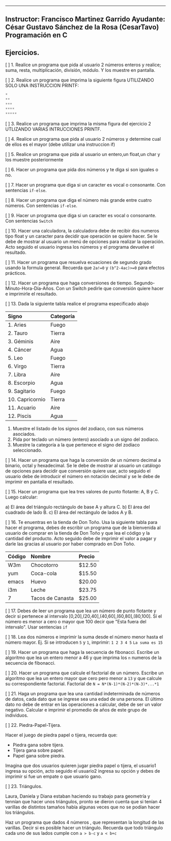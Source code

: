 ------
 Instructor: Francisco Martinez Garrido
 Ayudante: César Gustavo Sánchez de la Rosa (CesarTavo)
 Programación en C
------

## Ejercicios.

[ ] 1. Realice un programa que pida al usuario 2 números enteros y realice; suma, resta, multiplicación, división, módulo. Y los muestre en pantalla.

[ ] 2. Realice un programa que imprima la siguiente figura UTILIZANDO SOLO UNA INSTRUCCION PRINTF:

```c
*
**
***
****
*****
```
[ ] 3. Realice un programa que imprima la misma figura  del ejercicio 2 UTLIZANDO VARIAS INTRUCCIONES PRINTF.

[ ] 4. Realice un programa que pida al usuario 2 números y determine cual de ellos es el mayor (debe utilizar una instruccion if)

[ ] 5. Realice un programa que pida al usuario un entero,un float,un char y los muestre posteriormente

[ ] 6. Hacer un programa que pida dos números y te diga si son iguales o no.

[ ] 7. Hacer un programa que diga si un caracter es vocal o consonante. Con sentencias `if-else`.

[ ] 8. Hacer un programa que diga el número más grande entre cuatro números. Con sentencias `if-else`.

[ ] 9. Hacer un programa que diga si un caracter es vocal o consonante. Con sentencias `Switch`

[ ] 10. Hacer una calculadora, la calculadora debe de recibir dos numeros tipo float
y un caracter para decidir que operación se quiere hacer.
Se le debe de mostrar al usuario un menú de opciones para realizar la operación.
Acto seguido el usuario ingresa los números y el programa devuelve el resultado.

[ ] 11. Hacer un programa que resuelva ecuaciones de segundo grado usando la formula general.
Recuerda que `2a!=0` y `(b^2-4ac)>=0` para efectos prácticos.

[ ] 12. Hacer un programa que haga conversiones de tiempo. Segundo-Minuto-Hora-Día-Años. 
Con un Switch pedirle que conversión quiere hacer  e imprimirle el resultado.

[ ] 13. Dada la siguiente tabla realice el programa especificado abajo

| Signo | Categoría |
|:--	|:--	|
| 1. Aries | Fuego |
| 2. Tauro | Tierra | 
| 3. Géminis|  Aire |
| 4. Cáncer | Agua |
| 5. Leo | Fuego |
| 6. Virgo | Tierra |
| 7. Libra | Aire |
| 8. Escorpio | Agua |
| 9. Sagitario | Fuego |
| 10. Capricornio | Tierra |
| 11. Acuario | Aire |
| 12. Piscis | Agua |

1. Muestre el listado de los signos del zodiaco, con sus números asociados.
2. Pida por teclado un número (entero) asociado a un signo del zodiaco.
3. Muestre la categoría a la que pertenece el signo del zodíaco seleccionado.

[ ] 14. Hacer un programa que haga la conversión de un número decimal a binario, octal y hexadecimal. Se le debe de mostrar al usuario un catálogo de opciones para decidir que conversión quiere usar, acto seguido el usuario debe de introducir el número en notación decimal y se le debe de imprimir en pantalla el resultado.

[ ] 15. Hacer un programa que lea tres valores de punto flotante: A, B y C. Luego calcular:

a) El área del triángulo rectángulo de base A y altura C.
b) El área del cuadrado de lado B.
c) El área del rectángulo de lados A y B. 

[ ] 16. Te enuentras en la tienda de Don Toño.
Usa la siguiente tabla para hacer el programa, debes de escribir un programa 
que de la bienvenida al usuario de comprar en la tienda de Don Toño y que
lea el código y la cantidad del producto. Acto seguido debe de imprimir 
el valor a pagar y darle las gracias al usuario por haber comprado en Don Toño.

|Código | Nombre           | Precio |
|:--    | :--              | :--    |
| W3m   | Chocotorro       | $12.50 |
| yum   | Coca-cola        | $15.50 |
| emacs | Huevo            | $20.00 |
| i3m   | Leche            | $23.75 |
| 7     | Tacos de Canasta | $25.00 |

[ ] 17. Debes de leer un programa que lea un número de punto flotante y 
decir si pertenece al intervalo [0,20],(20,40],(40,60],(60,80],(80,100].
Sí el número es menor a cero o mayor que 100 decir que "Esta fuera del intervalo".
Usar sentencias `if`

[ ] 18. Lea dos números e imprimir la suma desde el número menor
hasta el número mayor. Ej. Si se introducen `5` y `1`, imprimir: `1 2 3 4 5`
`La suma es 15`  

[ ] 19. Hacer un programa que haga la secuencia de fibonacci.
Escribe un algoritmo que lea un entero menor a 46 y que imprima los `n` numeros
de la secuencia de fibonacci.

[ ] 20. Hacer un programa que calcule el factorial de un número.
Escribe un algoritmo que lea un entero mayor que cero pero menor a `13` 
y que calcule su correspondiente factorial. 
Factorial de `N = N*(N-1)*(N-2)*(N-3)*...*1`

[ ] 21. Haga un programa que lea una cantidad indeterminada de números de datos,
cada dato que se ingrese sea una edad de una persona. El último dato no debe de
entrar en las operaciones a calcular, debe de ser un valor negativo.
Calcular e imprimir el promedio de años de este grupo de individuos.

[ ] 22. Piedra-Papel-Tijera.

Hacer el juego de piedra papel o tijera, recuerda que: 
- Piedra gana sobre tijera.
- Tijera gana sobre papel.
- Papel gana sobre piedra.

Imagina que dos usuarios quieren jugar piedra papel o tijera, el usuario1
ingresa su opción, acto seguido el usuario2 ingresa su opción
y debes de imprimir si fue un empate o que usuario gano.

[ ] 23. Triángulos.

Laura, Daniela y Diana estaban haciendo su trabajo para geometría y tennían
que hacer unos triángulos, pronto se dieron cuenta que si tenían 4 varillas
de distintos tamaños había algunas veces que no se podían hacer los triángulos.

Haz un programa que dados 4 números , que representan la longitud de las varillas.
Decir si es posible hacer un triángulo. Recuerda que todo triángulo 
cada uno de sus lados cumple con `a > b-c` y `a < b+c`
